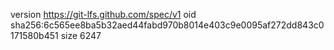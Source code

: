 version https://git-lfs.github.com/spec/v1
oid sha256:6c565ee8ba5b32aed44fabd970b8014e403c9e0095af272dd843c0171580b451
size 6247
